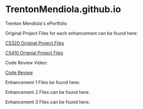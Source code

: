 # TrentonMendiola.github.io
Trenton Mendiola's ePortfolio

Original Project Files for each enhancement can be found here:

<a href="https://github.com/TrentonMendiola/CS320Portfolio">CS320 Original Project Files</a>

<a href="https://github.com/TrentonMendiola/CS410-Portfolio/tree/main">CS410 Orignial Project Files</a>

Code Review Video: 

<a href="https://youtu.be/92CG8_-RgPs?si=HRKe_opvxK-h2VNn">Code Review</a>



Enhancement 1 Files be found here:

Enhancement 2 Files can be found here:

Enhancement 3 Files can be found here:
